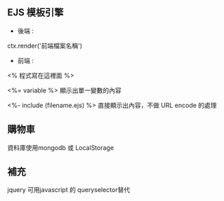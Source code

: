 ## EJS 模板引擎
* 後端 : 

ctx.render('前端檔案名稱')

* 前端 : 

<% 程式寫在這裡面 %>

<%= variable %>  顯示出單一變數的內容

<%- include (filename.ejs) %> 直接顯示出內容，不做 URL encode 的處理

## 購物車
資料庫使用mongodb 或 LocalStorage

## 補充
jquery 可用javascript 的 queryselector替代
